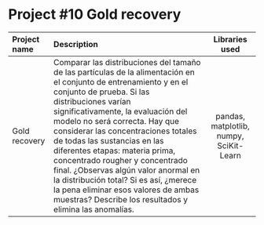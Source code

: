 # Project #10 Gold recovery



| Project name          | Description            | Libraries used              |
| :-------------------- | :--------------------- |:---------------------------:|
|Gold recovery | Comparar las distribuciones del tamaño de las partículas de la alimentación en el conjunto de entrenamiento y en el conjunto de prueba. Si las distribuciones varían significativamente, la evaluación del modelo no será correcta. Hay que considerar las concentraciones totales de todas las sustancias en las diferentes etapas: materia prima, concentrado rougher y concentrado final. ¿Observas algún valor anormal en la distribución total? Si es así, ¿merece la pena eliminar esos valores de ambas muestras? Describe los resultados y elimina las anomalías. |pandas, matplotlib, numpy, SciKit-Learn          |
